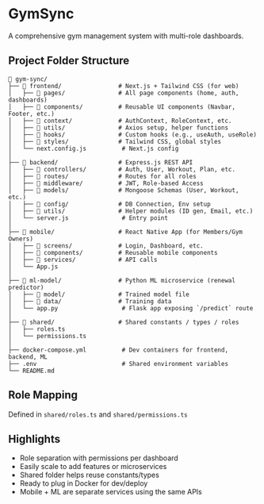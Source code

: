 # GymSync

A comprehensive gym management system with multi-role dashboards.

## Project Folder Structure
```
📁 gym-sync/
├── 📁 frontend/                # Next.js + Tailwind CSS (for web)
│   ├── 📁 pages/               # All page components (home, auth, dashboards)
│   ├── 📁 components/          # Reusable UI components (Navbar, Footer, etc.)
│   ├── 📁 context/             # AuthContext, RoleContext, etc.
│   ├── 📁 utils/               # Axios setup, helper functions
│   ├── 📁 hooks/               # Custom hooks (e.g., useAuth, useRole)
│   ├── 📁 styles/              # Tailwind CSS, global styles
│   └── next.config.js          # Next.js config
│
├── 📁 backend/                 # Express.js REST API
│   ├── 📁 controllers/         # Auth, User, Workout, Plan, etc.
│   ├── 📁 routes/              # Routes for all roles
│   ├── 📁 middleware/          # JWT, Role-based Access
│   ├── 📁 models/              # Mongoose Schemas (User, Workout, etc.)
│   ├── 📁 config/              # DB Connection, Env setup
│   ├── 📁 utils/               # Helper modules (ID gen, Email, etc.)
│   └── server.js               # Entry point
│
├── 📁 mobile/                  # React Native App (for Members/Gym Owners)
│   ├── 📁 screens/             # Login, Dashboard, etc.
│   ├── 📁 components/          # Reusable mobile components
│   ├── 📁 services/            # API calls
│   └── App.js
│
├── 📁 ml-model/                # Python ML microservice (renewal predictor)
│   ├── 📁 model/               # Trained model file
│   ├── 📁 data/                # Training data
│   └── app.py                  # Flask app exposing `/predict` route
│
├── 📁 shared/                  # Shared constants / types / roles
│   ├── roles.ts
│   └── permissions.ts
│
├── docker-compose.yml          # Dev containers for frontend, backend, ML
├── .env                        # Shared environment variables
└── README.md
```

## Role Mapping
Defined in `shared/roles.ts` and `shared/permissions.ts`

## Highlights
- Role separation with permissions per dashboard
- Easily scale to add features or microservices
- Shared folder helps reuse constants/types
- Ready to plug in Docker for dev/deploy
- Mobile + ML are separate services using the same APIs 